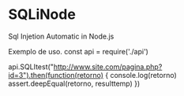 # SQLiNode
Sql Injetion Automatic in Node.js

Exemplo de uso.
const api = require('./api')

api.SQLItest("http://www.site.com/pagina.php?id=3").then(function(retorno) {
      console.log(retorno)
      assert.deepEqual(retorno, resulttemp)
})
